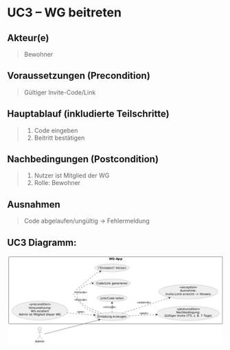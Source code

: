 # UC3 – WG beitreten
## Akteur(e)
> Bewohner

## Voraussetzungen (Precondition)
> Gültiger Invite-Code/Link


## Hauptablauf (inkludierte Teilschritte)
> 1. Code eingeben
> 2. Beitritt bestätigen



## Nachbedingungen (Postcondition)
> 1. Nutzer ist Mitglied der WG 
> 2. Rolle: Bewohner


## Ausnahmen
> Code abgelaufen/ungültig → Fehlermeldung


## UC3 Diagramm:
![UCD2.png](https://github.com/wwindrunnerr/flatmate/blob/main/docs/UMLs/Anwendungsfalldiagramme/UCD2.png)
